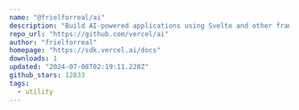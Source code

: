 ```yaml
---
name: "@frielforreal/ai"
description: "Build AI-powered applications using Svelte and other frameworks."
repo_url: "https://github.com/vercel/ai"
author: "frielforreal"
homepage: "https://sdk.vercel.ai/docs"
downloads: 1
updated: "2024-07-08T02:19:11.228Z"
github_stars: 12833
tags: 
  - utility
---
```

